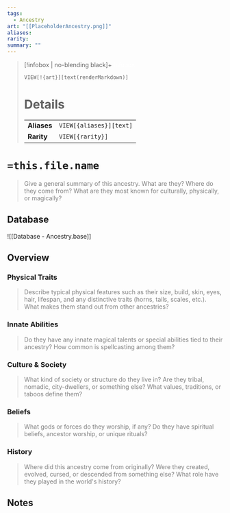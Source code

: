 ```yaml
---
tags:
  - Ancestry
art: "[[PlaceholderAncestry.png]]"
aliases:
rarity:
summary: ""
---
```


> [!infobox | no-blending black]+ <font color="#ffffff">Infobox</font>
> 
> `VIEW[!{art}][text(renderMarkdown)]`
>
> # Details
> |  |  |
> |---|---|
> | **Aliases** | `VIEW[{aliases}][text]` |
> | **Rarity** | `VIEW[{rarity}]` |

# `=this.file.name`

> <font color="#7f7f7f">Give a general summary of this ancestry. What are they? Where do they come from? What are they most known for culturally, physically, or magically?</font>

## Database

![[Database - Ancestry.base]]

## Overview

### Physical Traits

> <font color="#7f7f7f">Describe typical physical features such as their size, build, skin, eyes, hair, lifespan, and any distinctive traits (horns, tails, scales, etc.). What makes them stand out from other ancestries?</font>

### Innate Abilities

> <font color="#7f7f7f">Do they have any innate magical talents or special abilities tied to their ancestry? How common is spellcasting among them?</font>

### Culture & Society

> <font color="#7f7f7f">What kind of society or structure do they live in? Are they tribal, nomadic, city-dwellers, or something else? What values, traditions, or taboos define them?</font>

### Beliefs

> <font color="#7f7f7f">What gods or forces do they worship, if any? Do they have spiritual beliefs, ancestor worship, or unique rituals?</font>

### History

> <font color="#7f7f7f">Where did this ancestry come from originally? Were they created, evolved, cursed, or descended from something else? What role have they played in the world's history?</font>

## Notes

